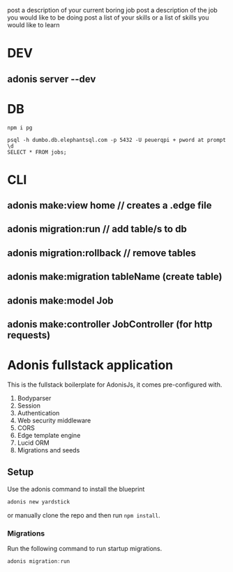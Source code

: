 post a description of your current boring job
post a description of the job you would like to be doing
post a list of your skills 
or a list of skills you would like to learn

# DEV
## adonis server --dev

# DB
```
npm i pg

psql -h dumbo.db.elephantsql.com -p 5432 -U peuerqpi + pword at prompt
\d 
SELECT * FROM jobs;
```

# CLI
## adonis make:view home // creates a .edge file
## adonis migration:run // add table/s to db
## adonis migration:rollback // remove tables
## adonis make:migration tableName (create table)
## adonis make:model Job
## adonis make:controller JobController (for http requests)





# Adonis fullstack application

This is the fullstack boilerplate for AdonisJs, it comes pre-configured with.

1. Bodyparser
2. Session
3. Authentication
4. Web security middleware
5. CORS
6. Edge template engine
7. Lucid ORM
8. Migrations and seeds

## Setup

Use the adonis command to install the blueprint

```bash
adonis new yardstick
```

or manually clone the repo and then run `npm install`.


### Migrations

Run the following command to run startup migrations.

```js
adonis migration:run
```
